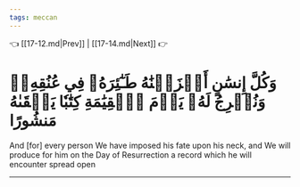 ```yaml
---
tags: meccan
---
```


👈 [[17-12.md|Prev]] | [[17-14.md|Next]] 👉

# وَكُلَّ إِنسَٰنٍ أَلۡزَمۡنَٰهُ طَـٰٓئِرَهُۥ فِي عُنُقِهِۦۖ وَنُخۡرِجُ لَهُۥ يَوۡمَ ٱلۡقِيَٰمَةِ كِتَٰبٗا يَلۡقَىٰهُ مَنشُورًا

And [for] every person We have imposed his fate upon his neck, and We will produce for him on the Day of Resurrection a record which he will encounter spread open

---

